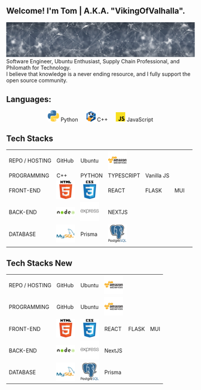 ## Welcome! I'm Tom | A.K.A. "VikingOfValhalla".

![](<https://raw.githubusercontent.com/VikingOfValhalla/VikingOfValhalla/main/banner-gaa30b56aa_1280%20(1).jpg>)
Software Engineer, Ubuntu Enthusiast, Supply Chain Professional, and Philomath for Technology. <br>
I believe that knowledge is a never ending resource, and I fully support the open source community.

## Languages:

<p align="center">
<img src="https://raw.githubusercontent.com/VikingOfValhalla/VikingOfValhalla/main/1887_python.png" alt="Your image title" width="30"/> Python &emsp;
<img src="https://raw.githubusercontent.com/VikingOfValhalla/VikingOfValhalla/main/thinkcpp.png" alt="Your image title" width="25"/>  C++ &emsp;
<img src="https://raw.githubusercontent.com/VikingOfValhalla/VikingOfValhalla/main/8009-java-js.png" alt="Your image title" width="25"/>  JavaScript
</p>

## Tech Stacks

| | | | | | | |
| -- | -- | -- | -- | -- | -- | -- |
| REPO / HOSTING | GitHub                                                                                                                   | Ubuntu                                                                                                                       | <img src="https://raw.githubusercontent.com/VikingOfValhalla/VikingOfValhalla/main/aws.svg" alt="aws" width="50"/>               |            |     |
| PROGRAMMING    | C++                                                                                                                      | PYTHON                                                                                                                       | TYPESCRIPT                                                                                                                       | Vanilla JS |     |
| FRONT-END      | <img src="https://raw.githubusercontent.com/VikingOfValhalla/VikingOfValhalla/main/html.svg" alt="html5" width="50"/>    | <img src="https://raw.githubusercontent.com/VikingOfValhalla/VikingOfValhalla/main/css.svg" alt="css" width="50"/>           | REACT                                                                                                                            | FLASK      | MUI |
| BACK-END       | <img src="https://raw.githubusercontent.com/VikingOfValhalla/VikingOfValhalla/main/nodejs.svg" alt="nodejs" width="50"/> | <img src="https://raw.githubusercontent.com/VikingOfValhalla/VikingOfValhalla/main/express.svg" alt="expressjs" width="50"/> | NEXTJS                                                                                                                           |            |     |
| DATABASE       | <img src="https://raw.githubusercontent.com/VikingOfValhalla/VikingOfValhalla/main/mysql.svg" alt="mysql" width="50"/>   | Prisma                                                                                                                       | <img src="https://raw.githubusercontent.com/VikingOfValhalla/VikingOfValhalla/main/postgresql.svg" alt="postgresql" width="50"/> |            |     |     |
|                |                                                                                                                          |                                                                                                                              |                                                                                                                                  |            |     |

## Tech Stacks New

<table>
<tr>  
<td>REPO / HOSTING</td>  
<td>GitHub</td>  
<td>Ubuntu</td>
<td><img src="https://raw.githubusercontent.com/VikingOfValhalla/VikingOfValhalla/main/aws.svg" alt="aws" width="50"/></td>  
</tr>
<tr>  
<td>PROGRAMMING</td>  
<td>GitHub</td>  
<td>Ubuntu</td>
<td><img src="https://raw.githubusercontent.com/VikingOfValhalla/VikingOfValhalla/main/aws.svg" alt="aws" width="50"/></td>  
</tr>
<tr>  
<td>FRONT-END</td>  
<td><img src="https://raw.githubusercontent.com/VikingOfValhalla/VikingOfValhalla/main/html.svg" alt="html5" width="50"/></td>  
<td><img src="https://raw.githubusercontent.com/VikingOfValhalla/VikingOfValhalla/main/css.svg" alt="css" width="50"/></td>
<td>REACT</td>
<td>FLASK</td> 
<td>MUI</td> 
</tr>
<tr>  
<td>BACK-END</td>  
<td><img src="https://raw.githubusercontent.com/VikingOfValhalla/VikingOfValhalla/main/nodejs.svg" alt="nodejs" width="50"/></td>  
<td><img src="https://raw.githubusercontent.com/VikingOfValhalla/VikingOfValhalla/main/express.svg" alt="expressjs" width="50"/></td>
<td>NextJS</td>  
</tr>
<tr>  
<td>DATABASE</td>  
<td><img src="https://raw.githubusercontent.com/VikingOfValhalla/VikingOfValhalla/main/mysql.svg" alt="mysql" width="50"/></td>  
<td><img src="https://raw.githubusercontent.com/VikingOfValhalla/VikingOfValhalla/main/postgresql.svg" alt="postgresql" width="50"/></td>
<td>Prisma</td>  
</tr>
</table>